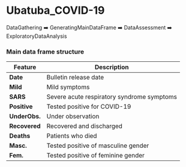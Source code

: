 # Ubatuba_COVID-19

DataGathering :arrow_right: GeneratingMainDataFrame :arrow_right: DataAssessment :arrow_right: ExploratoryDataAnalysis

### Main data frame structure

| Feature  | Description |
| ------------- | ------------- |
| __Date__  | Bulletin release date  |
| __Mild__  | Mild symptoms |
| __SARS__  | Severe acute respiratory syndrome symptoms |
| __Positive__ | Tested positive for COVID-19 |
| __UnderObs.__  | Under observation  |
| __Recovered__  | Recovered and discharged  |
| __Deaths__  | Patients who died  |
| __Masc.__  | Tested positive of masculine gender |
| __Fem.__  | Tested positive of feminine gender  |
